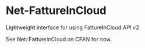 # Net-FattureInCloud

Lightweight interface for using FattureInCloud API v2

See Net::FattureInCloud on CPAN for now.
